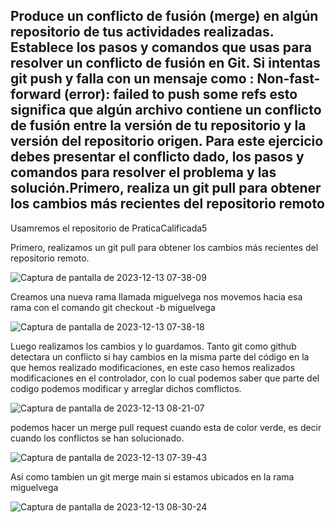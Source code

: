## Produce un conflicto de fusión (merge) en algún repositorio de tus actividades realizadas. Establece los pasos y comandos que usas para resolver un conflicto de fusión en Git. Si intentas git push y falla con un mensaje como : Non-fast-forward (error): failed to push some refs esto significa que algún archivo contiene un conflicto de fusión entre la versión de tu repositorio y la versión del repositorio origen. Para este ejercicio debes presentar el conflicto dado, los pasos y comandos para resolver el problema y las solución.Primero, realiza un git pull para obtener los cambios más recientes del repositorio remoto

Usamremos el repositorio de PraticaCalificada5

Primero, realizamos un git pull para obtener los cambios más recientes del repositorio remoto.

![Captura de pantalla de 2023-12-13 07-38-09](https://github.com/miguelvega/ExamenFinal-CC3S2/assets/124398378/e5116743-57c9-4b9d-b9cd-9cb2666bd18c)

Creamos una nueva rama llamada miguelvega nos movemos hacia esa rama con el comando git checkout -b miguelvega 

![Captura de pantalla de 2023-12-13 07-38-18](https://github.com/miguelvega/ExamenFinal-CC3S2/assets/124398378/1096f363-023d-465e-9d3f-a35660e1dcd9)

Luego realizamos los cambios y lo guardamos.
Tanto git como github detectara un conflicto si hay cambios en la misma parte del código en la que hemos realizado modificaciones, en este caso
hemos realizados modificaciones en el controlador, con lo cual podemos saber que parte del codigo podemos modificar y arreglar dichos comflictos.


![Captura de pantalla de 2023-12-13 08-21-07](https://github.com/miguelvega/ExamenFinal-CC3S2/assets/124398378/7a05ef94-f97a-414a-b905-336efae74596)


podemos hacer un merge pull request cuando esta de color verde, es decir cuando los conflictos se han solucionado.


![Captura de pantalla de 2023-12-13 07-39-43](https://github.com/miguelvega/ExamenFinal-CC3S2/assets/124398378/479afcd3-e961-494e-b245-9e4417391fc5)

Asi como tambien un git merge main si estamos ubicados en la rama miguelvega 


![Captura de pantalla de 2023-12-13 08-30-24](https://github.com/miguelvega/ExamenFinal-CC3S2/assets/124398378/3267d236-85c9-4eea-80ce-45bc2583b1a2)

